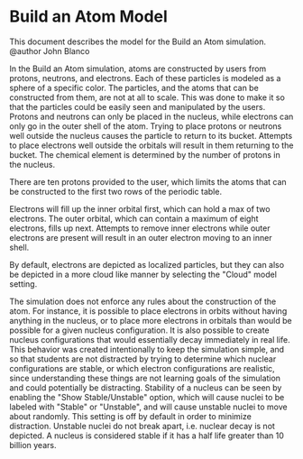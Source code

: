 # Build an Atom Model

This document describes the model for the Build an Atom simulation.<br>
@author John Blanco

In the Build an Atom simulation, atoms are constructed by users from protons, neutrons, and electrons.  Each of these
particles is modeled as a sphere of a specific color.  The particles, and the atoms that can be constructed from them,
are not at all to scale.  This was done to make it so that the particles could be easily seen and manipulated by the
users.  Protons and neutrons can only be placed in the nucleus, while electrons can only go in the outer shell of the
atom.  Trying to place protons or neutrons well outside the nucleus causes the particle to return to its bucket.
Attempts to place electrons well outside the orbitals will result in them returning to the bucket.  The chemical element
is determined by the number of protons in the nucleus.

There are ten protons provided to the user, which limits the atoms that can be constructed to the first two rows of
the periodic table.

Electrons will fill up the inner orbital first, which can hold a max of two electrons.  The outer orbital, which can
contain a maximum of eight electrons, fills up next. Attempts to remove inner electrons while outer electrons are
present will result in an outer electron moving to an inner shell.

By default, electrons are depicted as localized particles, but they can also be depicted in a more cloud like manner by
selecting the "Cloud" model setting.

The simulation does not enforce any rules about the construction of the atom.  For instance, it is possible to place
electrons in orbits without having anything in the nucleus, or to place more electrons in orbitals than would be 
possible for a given nucleus configuration.  It is also possible to create nucleus configurations that would essentially
decay immediately in real life.  This behavior was created intentionally to keep the simulation simple, and so that
students are not distracted by trying to determine which nuclear configurations are stable, or which electron 
configurations are realistic, since understanding these things are not learning goals of the simulation and could
potentially be distracting.  Stability of a nucleus can be seen by enabling the "Show Stable/Unstable" option, which
will cause nuclei to be labeled with "Stable" or "Unstable", and will cause unstable nuclei to move about randomly. 
This setting is off by default in order to minimize distraction.  Unstable nuclei do not break apart, i.e. nuclear decay
is not depicted.  A nucleus is considered stable if it has a half life greater than 10 billion years.
